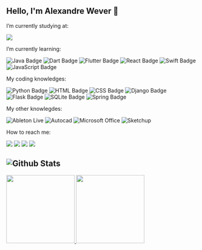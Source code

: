 ## Hello, I'm Alexandre Wever 👋

I’m currently studying at:

<a href="https://www.insper.edu.br/" target="_blank"><img src="https://user-images.githubusercontent.com/89090868/235004487-f75564c3-16cd-45f4-b000-d72d5edca463.png" target="_blank"></a>

I’m currently learning:

 ![Java Badge](https://img.shields.io/badge/Java-ED8B00?style=for-the-badge&logo=java&logoColor=white)
 ![Dart Badge](https://img.shields.io/badge/Dart-0175C2?style=for-the-badge&logo=dart&logoColor=white)
 ![Flutter Badge](https://img.shields.io/badge/Flutter-02569B?style=for-the-badge&logo=flutter&logoColor=white)
 ![React Badge](https://img.shields.io/badge/React-20232A?style=for-the-badge&logo=react&logoColor=61DAFB)
 ![Swift Badge](https://img.shields.io/badge/Swift-FA7343?style=for-the-badge&logo=swift&logoColor=white)
 ![JavaScript Badge](https://img.shields.io/badge/JavaScript-F7DF1E?style=for-the-badge&logo=javascript&logoColor=black)
 
My coding knowledges:

![Python Badge](https://img.shields.io/badge/Python-3776AB?style=for-the-badge&logo=python&logoColor=white)
![HTML Badge](https://img.shields.io/badge/HTML5-E34F26?style=for-the-badge&logo=html5&logoColor=white)
![CSS Badge](https://img.shields.io/badge/CSS3-1572B6?style=for-the-badge&logo=css3&logoColor=white)
![Django Badge](https://img.shields.io/badge/Django-092E20?style=for-the-badge&logo=django&logoColor=white)
![Flask Badge](https://img.shields.io/badge/Flask-000000?style=for-the-badge&logo=flask&logoColor=white)
![SQLite Badge](https://img.shields.io/badge/SQLite-07405E?style=for-the-badge&logo=sqlite&logoColor=white)
![Spring Badge](https://img.shields.io/badge/Spring-6DB33F?style=for-the-badge&logo=spring&logoColor=white)

My other knowlegdes:

![Ableton Live](https://img.shields.io/badge/-ABLETON%20LIVE-black?style=for-the-badge&logo=abletonlive)
![Autocad](https://img.shields.io/badge/-AUTOCAD-red?style=for-the-badge&logo=autodesk)
![Microsoft Office](https://img.shields.io/badge/Microsoft_Office-D83B01?style=for-the-badge&logo=microsoft-office&logoColor=white)
![Sketchup](https://img.shields.io/badge/-SKETCHUP-blue?style=for-the-badge&logo=sketchup)

How to reach me:

<a href="https://www.instagram.com/ale_wever/" target="_blank"><img src="https://img.shields.io/badge/-Instagram-%23E4405F?style=for-the-badge&logo=instagram&logoColor=white" target="_blank"></a>
  <a href = "mailto:awever4000@gmail.com"><img src="https://img.shields.io/badge/-Gmail-%23333?style=for-the-badge&logo=gmail&logoColor=white" target="_blank"></a>
  <a href="https://www.linkedin.com/in/alexandrewever" target="_blank"><img src="https://img.shields.io/badge/-LinkedIn-%230077B5?style=for-the-badge&logo=linkedin&logoColor=white" target="_blank"></a> 
 <a href="https://www.tiktok.com/@alewever_" target="_blank"><img src="https://img.shields.io/badge/TikTok-000000?style=for-the-badge&logo=tiktok&logoColor=white"></a> 
 

## ![Github Stats](https://img.shields.io/badge/Github-000000?style=for-the-badge&logo=github&logoColor=white")
<div>
  <a href="https://github.com/WeeeverAlex">
  <img height="180em" src="https://github-readme-stats.vercel.app/api?username=WeeeverAlex&show_icons=true&theme=dark&include_all_commits=true&count_private=true"/>
  <img height="180em" src="https://github-readme-stats.vercel.app/api/top-langs/?username=WeeeverAlex&layout=compact&langs_count=7&theme=dark"/>
</div>
<div> 
  
  
